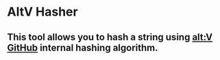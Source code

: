 # AltV Hasher

## This tool allows you to hash a string using [alt:V GitHub](https://github.com/altmp) internal hashing algorithm.
